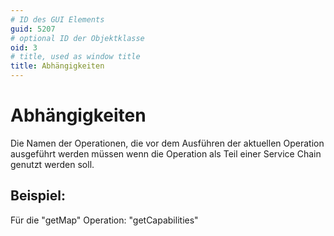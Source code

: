 ```yaml
---
# ID des GUI Elements
guid: 5207
# optional ID der Objektklasse
oid: 3
# title, used as window title
title: Abhängigkeiten
---
```


# Abhängigkeiten

Die Namen der Operationen, die vor dem Ausführen der aktuellen Operation ausgeführt werden müssen wenn die Operation als Teil einer Service Chain genutzt werden soll.

## Beispiel:

Für die "getMap" Operation: "getCapabilities"
